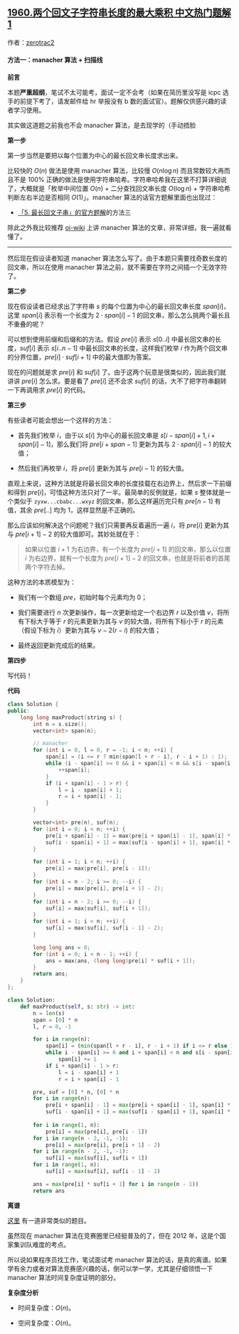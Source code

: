 ## [1960.两个回文子字符串长度的最大乘积 中文热门题解1](https://leetcode.cn/problems/maximum-product-of-the-length-of-two-palindromic-substrings/solutions/100000/liang-ge-hui-wen-zi-zi-fu-chuan-chang-du-soyb)

作者：[zerotrac2](https://leetcode.cn/u/zerotrac2)

#### 方法一：$\text{manacher}$ 算法 + 扫描线

**前言**

本题**严重超纲**，笔试不太可能考，面试一定不会考（如果在简历里没写是 icpc 选手的前提下考了，请发邮件给 hr 举报没有 b 数的面试官）。题解仅供感兴趣的读者学习使用。

其实做这道题之前我也不会 $\text{manacher}$ 算法，是去现学的（手动捂脸

**第一步**

第一步当然是要把以每个位置为中心的最长回文串长度求出来。

比较快的 $O(n)$ 做法是使用 $\text{manacher}$ 算法，比较慢 $O(n \log n)$ 而且常数较大再而且不是 $100\%$ 正确的做法是使用字符串哈希。字符串哈希我在这里不打算详细说了，大概就是「枚举中间位置 $O(n)$ + 二分查找回文串长度 $O(\log n)$ + 字符串哈希判断左右半边是否相同 $O(1)$」。$\text{manacher}$ 算法的话官方题解里面也出现过：

- [「5. 最长回文子串」的官方题解](https://leetcode-cn.com/problems/longest-palindromic-substring/solution/zui-chang-hui-wen-zi-chuan-by-leetcode-solution/)的方法三

除此之外我比较推荐 [oi-wiki](https://oi-wiki.org/string/manacher/) 上讲 $\text{manacher}$ 算法的文章，非常详细，我一遍就看懂了。

---

然后现在假设读者知道 $\text{manacher}$ 算法怎么写了。由于本题只需要找奇数长度的回文串，所以在使用 $\text{manacher}$ 算法之前，就不需要在字符之间插一个无效字符了。

**第二步**

现在假设读者已经求出了字符串 $s$ 的每个位置为中心的最长回文串长度 $\textit{span}[i]$，这里 $\textit{span}[i]$ 表示有一个长度为 $2 \cdot \textit{span}[i] - 1$ 的回文串，那么怎么挑两个最长且不重叠的呢？

可以想到使用前缀和后缀和的方法。假设 $\textit{pre}[i]$ 表示 $s[0..i]$ 中最长回文串的长度，$\textit{suf}[i]$ 表示 $s[i..n-1]$ 中最长回文串的长度，这样我们枚举 $i$ 作为两个回文串的分界位置，$\textit{pre}[i] \cdot \textit{suf}[i+1]$ 中的最大值即为答案。

现在的问题就是求 $\textit{pre}[i]$ 和 $\textit{suf}[i]$ 了。由于这两个玩意是很类似的，因此我们就讲讲 $\textit{pre}[i]$ 怎么求。要是看了 $\textit{pre}[i]$ 还不会求 $\textit{suf}[i]$ 的话，大不了把字符串翻转一下再调用求 $\textit{pre}[i]$ 的代码。

**第三步**

有些读者可能会想出一个这样的方法：

- 首先我们枚举 $i$，由于以 $s[i]$ 为中心的最长回文串是 $s\big[i-\textit{span}[i]+1, i+\textit{span}[i]-1\big]$，那么我们将 $\textit{pre}[i+\textit{span}-1]$ 更新为其与 $2 \cdot \textit{span}[i] - 1$ 的较大值；

- 然后我们再枚举 $i$，将 $\textit{pre}[i]$ 更新为其与 $\textit{pre}[i-1]$ 的较大值。

直观上来说，这种方法就是将最长回文串的长度挂载在右边界上，然后求一下前缀和得到 $\textit{pre}[i]$，可惜这种方法只对了一半。最简单的反例就是，如果 $s$ 整体就是一个类似于 $\texttt{zyxw...cbabc...wxyz}$ 的回文串，那么这样遍历完只有 $\textit{pre}[n-1]$ 有值，其余 $\textit{pre}[..]$ 均为 $1$，这样显然是不正确的。

那么应该如何解决这个问题呢？我们只需要再反着遍历一遍 $i$，将 $\textit{pre}[i]$ 更新为其与 $\textit{pre}[i+1] - 2$ 的较大值即可。其妙处就在于：

> 如果以位置 $i+1$ 为右边界，有一个长度为 $\textit{pre}[i+1]$ 的回文串，那么以位置 $i$ 为右边界，就有一个长度为 $\textit{pre}[i+1]-2$ 的回文串，也就是将前者的首尾两个字符去掉。

这种方法的本质模型为：

- 我们有一个数组 $\textit{pre}$，初始时每个元素均为 $0$；

- 我们需要进行 $n$ 次更新操作，每一次更新给定一个右边界 $r$ 以及价值 $v$，将所有下标大于等于 $r$ 的元素更新为其与 $v$ 的较大值，将所有下标小于 $r$ 的元素（假设下标为 $i$）更新为其与 $v - 2(r-i)$ 的较大值；

- 最终返回更新完成后的结果。

**第四步**

写代码！

**代码**

```C++ [sol1-C++]
class Solution {
public:
    long long maxProduct(string s) {
        int n = s.size();
        vector<int> span(n);

        // manacher
        for (int i = 0, l = 0, r = -1; i < n; ++i) {
            span[i] = (i <= r ? min(span[l + r - i], r - i + 1) : 1);
            while (i - span[i] >= 0 && i + span[i] < n && s[i - span[i]] == s[i + span[i]]) {
                ++span[i];
            }
            if (i + span[i] - 1 > r) {
                l = i - span[i] + 1;
                r = i + span[i] - 1;
            }
        }

        vector<int> pre(n), suf(n);
        for (int i = 0; i < n; ++i) {
            pre[i + span[i] - 1] = max(pre[i + span[i] - 1], span[i] * 2 - 1);
            suf[i - span[i] + 1] = max(suf[i - span[i] + 1], span[i] * 2 - 1);
        }

        for (int i = 1; i < n; ++i) {
            pre[i] = max(pre[i], pre[i - 1]);
        }
        for (int i = n - 2; i >= 0; --i) {
            pre[i] = max(pre[i], pre[i + 1] - 2);
        }
        for (int i = n - 2; i >= 0; --i) {
            suf[i] = max(suf[i], suf[i + 1]);
        }
        for (int i = 1; i < n; ++i) {
            suf[i] = max(suf[i], suf[i - 1] - 2);
        }

        long long ans = 0;
        for (int i = 0; i < n - 1; ++i) {
            ans = max(ans, (long long)pre[i] * suf[i + 1]);
        }
        return ans;
    }
};
```

```Python [sol1-Python3]
class Solution:
    def maxProduct(self, s: str) -> int:
        n = len(s)
        span = [0] * n
        l, r = 0, -1

        for i in range(n):
            span[i] = (min(span[l + r - i], r - i + 1) if i <= r else 1)
            while i - span[i] >= 0 and i + span[i] < n and s[i - span[i]] == s[i + span[i]]:
                span[i] += 1
            if i + span[i] - 1 > r:
                l = i - span[i] + 1
                r = i + span[i] - 1

        pre, suf = [0] * n, [0] * n
        for i in range(n):
            pre[i + span[i] - 1] = max(pre[i + span[i] - 1], span[i] * 2 - 1)
            suf[i - span[i] + 1] = max(suf[i - span[i] + 1], span[i] * 2 - 1)
        
        for i in range(1, n):
            pre[i] = max(pre[i], pre[i - 1])
        for i in range(n - 2, -1, -1):
            pre[i] = max(pre[i], pre[i + 1] - 2)
        for i in range(n - 2, -1, -1):
            suf[i] = max(suf[i], suf[i + 1])
        for i in range(1, n):
            suf[i] = max(suf[i], suf[i - 1] - 2)

        ans = max(pre[i] * suf[i + 1] for i in range(n - 1))
        return ans
```

**离谱**

[这里](https://www.luogu.com.cn/problem/P4555) 有一道非常类似的题目。

虽然现在 $\text{manacher}$ 算法在竞赛圈里已经挺普及的了，但在 2012 年，这是个国家集训队难度的考点。

所以说如果程序员找工作，笔试面试考 $\text{manacher}$ 算法的话，是真的离谱。如果学有余力或者对算法竞赛感兴趣的话，倒可以学一学，尤其是仔细领悟一下 $\text{manacher}$ 算法时间复杂度证明的部分。

**复杂度分析**

- 时间复杂度：$O(n)$。

- 空间复杂度：$O(n)$。

